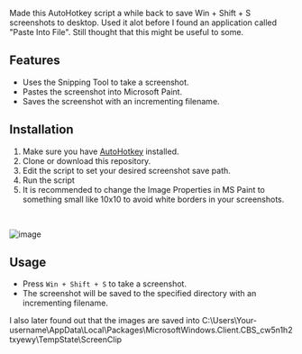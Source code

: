 Made this AutoHotkey script a while back to save Win + Shift + S screenshots to desktop. Used it alot before I found an application called "Paste Into File". Still thought that this might be useful to some.

## Features

- Uses the Snipping Tool to take a screenshot.
- Pastes the screenshot into Microsoft Paint.
- Saves the screenshot with an incrementing filename.

## Installation

1. Make sure you have [AutoHotkey](https://www.autohotkey.com/) installed.
2. Clone or download this repository.
3. Edit the script to set your desired screenshot save path.
4. Run the script
5. It is recommended to change the Image Properties in MS Paint to something small like 10x10 to avoid white borders in your screenshots.

<br>

![image](https://github.com/J8rgen/SaveScreenshot/assets/92487999/abe732a1-4f66-4269-8efa-9f7a1109ca35)

## Usage

- Press `Win + Shift + S` to take a screenshot.
- The screenshot will be saved to the specified directory with an incrementing filename.


I also later found out that the images are saved into C:\Users\Your-username\AppData\Local\Packages\MicrosoftWindows.Client.CBS_cw5n1h2txyewy\TempState\ScreenClip 


